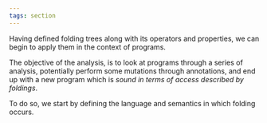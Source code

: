 ```yaml
---
tags: section
---
```


Having defined folding trees along with its operators and properties, we can begin to apply them in the context of programs.

The objective of the analysis, is to look at programs through a series of analysis, potentially perform some mutations through annotations, and end up with a new program which is _sound in terms of access described by foldings_.

To do so, we start by defining the language and semantics in which folding occurs.
